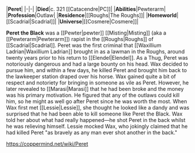 |**Peret**|
|-|-|
|**Died**|c. 321 [[Catacendre\|PC]]|
|**Abilities**|Pewterarm|
|**Profession**|Outlaw|
|**Residence**|[[Roughs\|The Roughs]]|
|**Homeworld**|[[Scadrial\|Scadrial]]|
|**Universe**|[[Cosmere\|Cosmere]]|

**Peret the Black** was a [[Pewter\|pewter]] [[Misting\|Misting]] (aka a [[Pewterarm\|Pewterarm]]) rapist in the [[Roughs\|Roughs]] of [[Scadrial\|Scadrial]].
Peret was the first criminal that [[Waxillium Ladrian\|Waxillium Ladrian]] brought in as a lawman in the Roughs, around twenty years prior to his return to [[Elendel\|Elendel]]. As a Thug, Peret was notoriously dangerous and had a large bounty on his head. Wax decided to pursue him, and within a few days, he killed Peret and brought him back to the lawkeeper station draped over his horse.
Wax gained quite a bit of respect and notoriety for bringing in someone as vile as Peret. However, he later revealed to [[Marasi\|Marasi]] that he had been broke and the money was his primary motivation. He figured that any of the outlaws could kill him, so he might as well go after Peret since he was worth the most. When Wax first met [[Lessie\|Lessie]], she thought he looked like a dandy and was surprised that he had been able to kill someone like Peret the Black. Wax told her about what had really happened—he shot Peret in the back whilst he was relieving himself. Lessie mocked Wax, who jokingly claimed that he had killed Peret "as bravely as any man ever shot another in the back."



https://coppermind.net/wiki/Peret